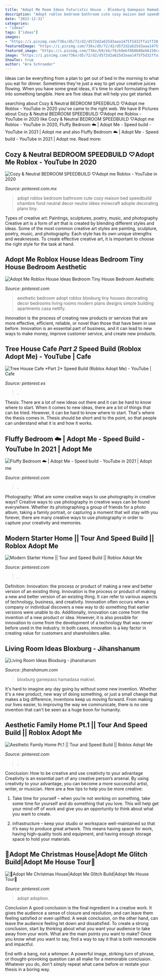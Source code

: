 ```yaml
---
title: "Adopt Me Room Ideas Futuristic House - Bloxburg Gamepass Hamadasa Makiwl"
description: "Adopt roblox bedroom bathroom cute cozy maison bed speedbuild chambre fond neutral decor neutre idées minecraft adopte decorating plans tiny"
date: "2022-12-31"
categories:
- "ideas"
tags: ["ideas"]
images:
- "https://i.pinimg.com/736x/d5/72/d2/d572d2a625d3aaa1475f5d32ffa1ff20.jpg"
featuredImage: "https://i.pinimg.com/736x/d5/72/d2/d572d2a625d3aaa1475f5d32ffa1ff20.jpg"
featured_image: "https://i.pinimg.com/736x/b9/eb/f8/b9ebf860b88eb6150ccb8817e2ed131d.jpg"
image: "https://i.pinimg.com/736x/d5/72/d2/d572d2a625d3aaa1475f5d32ffa1ff20.jpg"
ShowToc: true
author: "Ara Schroeder"
---
```



Ideas can be everything from a plan to get out of bed in the morning to what you eat for dinner. Sometimes they're just a way to get your creative juices flowing. When you have some great ideas, it's time to start formulating them into something tangible. Here are five ideas that will help you get started.

	

		
searching about Cozy &amp; Neutral BEDROOM SPEEDBUILD ♡Adopt me Roblox - YouTube in 2020 you've came to the right web. We have 8 Pictures about Cozy &amp; Neutral BEDROOM SPEEDBUILD ♡Adopt me Roblox - YouTube in 2020 like Cozy &amp; Neutral BEDROOM SPEEDBUILD ♡Adopt me Roblox - YouTube in 2020, Fluffy Bedroom ☁️ | Adopt Me - Speed build - YouTube in 2021 | Adopt me and also Fluffy Bedroom ☁️ | Adopt Me - Speed build - YouTube in 2021 | Adopt me. Read more:
		
    
## Cozy &amp; Neutral BEDROOM SPEEDBUILD ♡Adopt Me Roblox - YouTube In 2020

<img loading=lazy src="https://i.pinimg.com/736x/b9/eb/f8/b9ebf860b88eb6150ccb8817e2ed131d.jpg" onerror="this.onerror=null;this.src='https://tse4.mm.bing.net/th?id=OIP.kZcJCbrdm87JOWt0kjzTxQHaFj&amp;pid=15.1';" alt="Cozy &amp; Neutral BEDROOM SPEEDBUILD ♡Adopt me Roblox - YouTube in 2020">

_Source: pinterest.com.mx_

>adopt roblox bedroom bathroom cute cozy maison bed speedbuild chambre fond neutral decor neutre idées minecraft adopte decorating plans tiny. 

	

Types of creative art: Paintings, sculptures, poetry, music, and photography
Creative art is a form of art that is created by blending different styles and ideas. Some of the most common creative art styles are painting, sculpture, poetry, music, and photography. Each style has its own unique strengths and weaknesses. To create effective creative art, it is important to choose the right style for the task at hand.

    
## Adopt Me Roblox House Ideas Bedroom Tiny House Bedroom Aesthetic

<img loading=lazy src="https://i.pinimg.com/736x/38/a0/06/38a0060615bb6cc8e640b62515f293e3.jpg" onerror="this.onerror=null;this.src='https://tse1.mm.bing.net/th?id=OIP.8V3j3pU7u-jEcYFgeVnxfQHaEK&amp;pid=15.1';" alt="Adopt Me Roblox House Ideas Bedroom Tiny House Bedroom Aesthetic">

_Source: pinterest.com_

>aesthetic bedroom adopt roblox bloxburg tiny houses decorating decor bedrooms living rooms modern plans designs simple building apartments casa netlify. 

	

Innovation is the process of creating new products or services that are more effective, efficient, reliable, or novel than those that have been in use before. Innovation is an essential part of business, and it can lead to new ways to make money, improve customer service, and create new products.

    
## Tree House Cafe *Part 2* Speed Build (Roblox Adopt Me) - YouTube | Cafe

<img loading=lazy src="https://i.pinimg.com/736x/e1/e2/1b/e1e21b30de41c6d84d73ee3d7695cd82.jpg" onerror="this.onerror=null;this.src='https://tse2.mm.bing.net/th?id=OIP.lR_nBhgEBpDeG8zU-_vplQHaEK&amp;pid=15.1';" alt="Tree House Cafe *Part 2* Speed Build (Roblox Adopt Me) - YouTube | Cafe">

_Source: pinterest.es_

>. 

	

Thesis: There are a lot of new ideas out there and it can be hard to know where to start.
When it comes to new ideas, there are a lot of things that can be tried. However, it can be hard to know where to start. That's where the thesis comes in. Thesis should be short and to the point, so that people can understand what it is and how it works.

    
## Fluffy Bedroom ☁️ | Adopt Me - Speed Build - YouTube In 2021 | Adopt Me

<img loading=lazy src="https://i.pinimg.com/736x/91/ca/24/91ca24d09e74ba595fef441b4924b945.jpg" onerror="this.onerror=null;this.src='https://tse4.mm.bing.net/th?id=OIP._B33MogsYS1rKj3eZO606QHaFj&amp;pid=15.1';" alt="Fluffy Bedroom ☁️ | Adopt Me - Speed build - YouTube in 2021 | Adopt me">

_Source: pinterest.com_

>. 

	

Photography: What are some creative ways to use photography in creative ways?
Creative ways to use photography in creative ways can be found everywhere. Whether its photographing a group of friends for a photo album, taking a family portrait, or capturing a moment that will stay with you forever, there are many creative ways to use photography in order to capture your creativity and memories.

    
## Modern Starter Home || Tour And Speed Build || Roblox Adopt Me

<img loading=lazy src="https://i.pinimg.com/736x/d5/72/d2/d572d2a625d3aaa1475f5d32ffa1ff20.jpg" onerror="this.onerror=null;this.src='https://tse3.mm.bing.net/th?id=OIP.gC25WSDITaqTh8m_vgAg2wHaFj&amp;pid=15.1';" alt="Modern Starter Home || Tour and Speed Build || Roblox Adopt Me">

_Source: pinterest.com_

>. 

	

Definition: Innovation: the process or product of making a new and better version of an existing thing.
Innovation is the process or product of making a new and better version of an existing thing. It can refer to various aspects of technology, business, and creativity. Innovation often occurs when a company or individual discovers a new way to do something that earlier versions were unable to do. Additionally, innovation can come from the invention of a new product or idea. However, it is also possible for innovation to come from the development of a technology that was never before used in the industry. In both cases, innovation is a key factor in creating value for customers and shareholders alike.

    
## Living Room Ideas Bloxburg - Jihanshanum

<img loading=lazy src="https://i2.wp.com/pbs.twimg.com/media/D4cz-LvWAAEyNSE.jpg?ssl=1" onerror="this.onerror=null;this.src='https://tse1.mm.bing.net/th?id=OIP.77nfV0jpGbiEEZW9o4Hx2AHaD3&amp;pid=15.1';" alt="Living Room Ideas Bloxburg - jihanshanum">

_Source: jihanshanum.com_

>bloxburg gamepass hamadasa makiwl. 

	

It's hard to imagine any day going by without some new invention. Whether it's a new product, new way of doing something, or just a small change that makes a big difference, inventions keep us moving forward. From making our lives easier, to improving the way we communicate, there is no one invention that can't be seen as a huge boon for humanity.

    
## Aesthetic Family Home Pt.1 || Tour And Speed Build || Roblox Adopt Me

<img loading=lazy src="https://i.pinimg.com/736x/48/6e/e5/486ee52297cae5da14c043c370b75048.jpg" onerror="this.onerror=null;this.src='https://tse3.mm.bing.net/th?id=OIP.eX52rZllQy1a7GIownrqygHaFj&amp;pid=15.1';" alt="Aesthetic Family Home Pt.1 || Tour and Speed Build || Roblox Adopt Me">

_Source: pinterest.com_

>. 

	

Conclusion: How to be creative and use creativity to your advantage
Creativity is an essential part of any creative person’s arsenal. By using creativity to your advantage, you can become a more successful artist, writer, or musician. Here are a few tips to help you be more creative:
1. Take time for yourself – when you’re not working on something, take some time for yourself and do something that you love. This will help get your mind off of work and give you an opportunity to think about what you want to create.

2. infrastructure – keep your studio or workspace well-maintained so that it’s easy to produce great artwork. This means having space for work, having high-quality tools and equipment, and having enough storage space to hold your materials.


    
## 🎄Adopt Me Christmas House|Adopt Me Glitch Build|Adopt Me House Tour🎄

<img loading=lazy src="https://i.pinimg.com/736x/27/20/e1/2720e151a9df0e759bdcafc754dc5a9f.jpg" onerror="this.onerror=null;this.src='https://tse3.mm.bing.net/th?id=OIP.o3MevhLAG0JoXopfS3VZ0gHaFj&amp;pid=15.1';" alt="🎄Adopt Me Christmas House|Adopt Me Glitch Build|Adopt Me House Tour🎄">

_Source: pinterest.com_

>adopt adoption. 

	

Conclusion
A good conclusion is the final ingredient in a creative work. It gives the audience a sense of closure and resolution, and can leave them feeling satisfied or even uplifted. A weak conclusion, on the other hand, can leave the audience feeling let down and dissatisfied.
To create a strong conclusion, start by thinking about what you want your audience to take away from your work. What are the main points you want to make? Once you know what you want to say, find a way to say it that is both memorable and impactful.

End with a bang, not a whimper. A powerful image, striking turn of phrase, or thought-provoking question can all make for a memorable conclusion. Whatever you do, don't simply repeat what came before or restate your thesis in a boring way.

